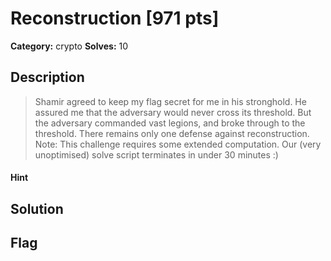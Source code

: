 # Reconstruction [971 pts]

**Category:** crypto
**Solves:** 10

## Description
>Shamir agreed to keep my flag secret for me in his stronghold.
He assured me that the adversary would never cross its threshold.
But the adversary commanded vast legions, and broke through to the threshold.
There remains only one defense against reconstruction.
Note: This challenge requires some extended computation. Our (very unoptimised) solve script terminates in under 30 minutes :)

#### Hint 

## Solution

## Flag

